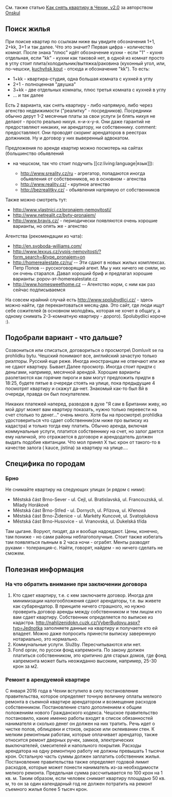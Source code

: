 См. также статью [Как снять квартиру в Чехии, v2.0](http://telegra.ph/Kak-snyat-kvartiru-v-CHehii-v20-03-02) за авторством [Onskul](https://t.me/onskul)

## Поиск жилья

При поиске квартир по ссылкам ниже вы увидите обозначения 1+1, 2+kk, 3+1 и так
далее. Что это значит? Первая цифра - количество комнат. После знака "плюс" идёт
обозначение кухни - если "1" - кухня отдельная, если "kk" - кухни как таковой
нет, в одной из комнат просто в углу стоит плита/холодильник/вытяжка/раковина
(кухонный угол, или, по-чешски,
[kuchyňsk kout](http://www.designatak.cz/getattachment/ea7d5159-bf5b-419f-835b-b3cbc0630e83/Vestavny-kuchynsky-kout.aspx) - отсюда и обозначение "kk"). То есть:

  * 1+kk - квартира-студия, одна большая комната с кухней в углу
  * 2+1 - полноценная "двушка"
  * 3+kk - две отдельных комнаты, плюс третья комната с кухней в углу
  * ... и так далее

Eсть 2 варианта, как снять квартиру - либо напрямую, либо через агенство
недвижимости ("реалитку" - посредников).
Посредники обычно дерут 1-2 месячные платы за свои услуги (и блять нихуя не
делают - просто реально нихуя. н-и-х-у-я. Они даже гарантий не предоставляют
никаких, ни арендатору, ни собственнику. 
comment: предоставляют. Они проводят скоринг арендаторов в реестрах должников. Ну и договор у них выверенный адвокатом.

Предложения по аренде квартир можно посмотерь на сайтах (большинство обьявлений
- на чешском, так что стоит подучить [[cz:living:language|язык]]):

  * http://www.sreality.cz/ru - агрегатор, попадаются иногда обьявления от собственников, но в основном - агенства
  * http://www.reality.cz/ - крупное агенство
  * http://bezrealitky.cz/ - обьявления напрямую от собственников

Также можно смотреть тут:

  * http://www.vlastnici.cz/pronajem-nemovitosti/
  * http://www.netrealit.cz/byty-pronajem/
  * http://www.bravis.cz/ - периодически появляются очень хорошие варианты, но опять же - агенство

Агентства (рекомендации из чата):

  * http://en.svoboda-williams.com/
  * http://www.lexxus.cz/vypis-nemovitosti/?form_search=&type_pronajem=on
  * http://homerealestate.cz/ru/ -- Эти сдают в новых жилых комплексах. Петр Попов -- русскоговорящий агент. Мы у них ничего не сняли, но он очень старался. Давал хороший бриф и предлагал хорошие варианты: popov-эт-homerealestate.cz
  * http://www.homesweethome.cz -- Агентство норм, с ним как раз сейчас подписываемся

На совсем крайний случай есть http://www.spolubydlici.cz/ - здесь можно
найти, где перекантоваться месяц-два. Это сайт, где люди ищут себе сожителей (в
основном молодёжь, которая не хочет в общагу, а одному снимать 2-3-комнатную
квартиру - дорого). Spolubydlici короче :).

## Подобрали вариант - что дальше?

Созвониться или списаться, договориться о просмотре\ Domluvit se na prohlidku bytu. Чешский понимают все, английский зачастую только риэлторы. Русский еще реже. Иногда иностранцам не отвечают или же не сдают квартиру. Бывает.Далее просмотр. Иногда стоит придти с деньгами, например, месячной арендой. Хорошие варианты разлетаются как горячие пироги и вам могут предложить придти в 18:25, будете пятые в очереди стоять на улице, пока предыдущие 4 посмотрят квартиру и скажут да-нет. Знакомый как-то был 8й в очереди, правда он был покупателем.

Никаких платежей наперед, разводов в духе "Я сам в Британии живу, но мой друг может вам квартиру показать, нужно только перевести на счет столько то денег..." очень много. Хотя бы на просмотре\ prohlidka удостовериться что сдает собственник(см ниже про выписку из кадастра) и только тогда ему платить. Обычно аренда, включая коммунальные услуги, платится собственнику на счет, но залог дается ему наличкой, это отражается в договоре и арендодатель должен выдать подобие квитанции. Что мол принял Х тыс крон от такого-то в качестве залога ( kauce, jistina) за квартиру на улице....

## Специфика по городам

### Брно

Не снимайте квартиру на следующих улицах (и рядом с ними):

  * Městská část Brno-Sever - ul. Cejl, ul. Bratislavská, ul. Francouzská, ul. Milady Horákové
  * Městská část Brno-Střed - ul. Dornych, ul. Přízova, ul. Křenová
  * Městská část Brno-Židenice - ul. Markéty Kuncové, ul. Svatoplukova
  * Městská část Brno-Husovice - ul. Vranovská, ul. Dukelská třída

Там цыгане. Воруют, пиздят, да и вообще надоедают. Цены, конечно, там пониже -
но сами районы неблагополучные. Стоит также избегать там появляться пьяным в 2
часа ночи - ограбят. 
Менты разводят руками - толеранция-с. Найти, говорят, найдем - но ничего сделать
не сможем.

## Полезная информация

### На что обратить внимание при заключении договора

1. Кто сдает квартиру, т.е. с кем заключаете договор. Иногда для минимизации налогообложения сдают арендаторы, т.е. вы живете как субарендатор. В принципе ничего страшного, но нужно проверить договор аренды между собственником и тем лицом кто вам сдает квартиру. 
Собственник определяется по выписке из кадастра. http://nahlizenidokn.cuzk.cz/VyberBudovu.aspx?typ=Jednotka заполняете данные на квартиру и получаете кто ей владеет. Можно даже попросить принести выписку заверенную нотариально, это нормально. 
2. Коммунальные услуги. Služby. Пересчитываются или нет. 
3. Fond oprav, по русски фонд капремонта. По закону должен платиться собственником, это критично для старых домов, где фонд капремонта может быть неожиданно высоким, например, 25-30 крон за м2. 

### Ремонт в арендуемой квартире

С января 2016 года в Чехии вступило в силу постановление правительства, которое
определяет точную величину оплаты мелкого ремонта в съемной квартире арендатором
и возмещение расходов собственником. Постановление стало дополнением к общим
положениям нового Гражданского кодекса. Чешское правительство постановило, какие
именно работы входят в список обязанностей нанимателя и сколько денег он должен
на них тратить.  Речь идет о чистке полов, облицовки и стоков, окраске или
оклеивании стен. К мелким ремонтным работам, которые оплачивает арендатор, также
относится ремонт дверных ручек, замков, электрических выключателей, смесителей и
напольного покрытия.  Расходы арендатора на одну ремонтную работу не должны
превышать 1 тысячи крон. Остальную часть суммы должен заплатить собственник
жилья. Постановление правительства также определяет годовой лимит расходов,
которые может понести наниматель из-за необходимости мелкого ремонта. Предельная
сумма рассчитывается по 100 крон на 1 кв. м. Таким образом, если человек снимает
квартиру площадью 50 кв. м, то он за один календарный год не должен потратить на
ремонт съемного жилья более 5 тысяч крон.
